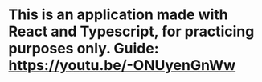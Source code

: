# This is an application made with React and Typescript, for practicing purposes only. Guide: https://youtu.be/-ONUyenGnWw
